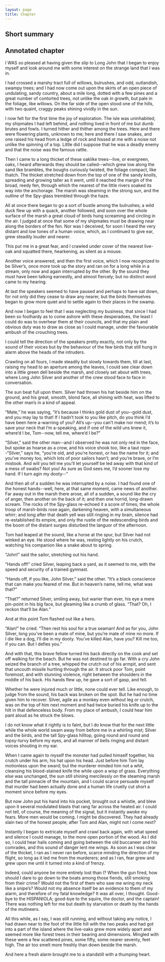 ```yaml
---
layout: page
title: Chapter
---
```

## Short summary  

## Annotated chapter  
I WAS so pleased at having given the slip to Long John that I began to
enjoy myself and look around me with some interest on the strange land
that I was in.

I had crossed a marshy tract full of willows, bulrushes, and odd,
outlandish, swampy trees; and I had now come out upon the skirts of an
open piece of undulating, sandy country, about a mile long, dotted with
a few pines and a great number of contorted trees, not unlike the oak
in growth, but pale in the foliage, like willows. On the far side of
the open stood one of the hills, with two quaint, craggy peaks shining
vividly in the sun.

I now felt for the first time the joy of exploration. The isle was
uninhabited; my shipmates I had left behind, and nothing lived in front
of me but dumb brutes and fowls. I turned hither and thither among the
trees. Here and there were flowering plants, unknown to me; here and
there I saw snakes, and one raised his head from a ledge of rock and
hissed at me with a noise not unlike the spinning of a top. Little did
I suppose that he was a deadly enemy and that the noise was the famous
rattle.

Then I came to a long thicket of these oaklike trees--live, or
evergreen, oaks, I heard afterwards they should be called--which grew
low along the sand like brambles, the boughs curiously twisted, the
foliage compact, like thatch. The thicket stretched down from the top of
one of the sandy knolls, spreading and growing taller as it went, until
it reached the margin of the broad, reedy fen, through which the nearest
of the little rivers soaked its way into the anchorage. The marsh was
steaming in the strong sun, and the outline of the Spy-glass trembled
through the haze.

All at once there began to go a sort of bustle among the bulrushes;
a wild duck flew up with a quack, another followed, and soon over the
whole surface of the marsh a great cloud of birds hung screaming and
circling in the air. I judged at once that some of my shipmates must be
drawing near along the borders of the fen. Nor was I deceived, for soon
I heard the very distant and low tones of a human voice, which, as I
continued to give ear, grew steadily louder and nearer.

This put me in a great fear, and I crawled under cover of the nearest
live-oak and squatted there, hearkening, as silent as a mouse.

Another voice answered, and then the first voice, which I now recognized
to be Silver’s, once more took up the story and ran on for a long while
in a stream, only now and again interrupted by the other. By the sound
they must have been talking earnestly, and almost fiercely; but no
distinct word came to my hearing.

At last the speakers seemed to have paused and perhaps to have sat down,
for not only did they cease to draw any nearer, but the birds themselves
began to grow more quiet and to settle again to their places in the
swamp.

And now I began to feel that I was neglecting my business, that since
I had been so foolhardy as to come ashore with these desperadoes, the
least I could do was to overhear them at their councils, and that my
plain and obvious duty was to draw as close as I could manage, under the
favourable ambush of the crouching trees.

I could tell the direction of the speakers pretty exactly, not only by
the sound of their voices but by the behaviour of the few birds that
still hung in alarm above the heads of the intruders.

Crawling on all fours, I made steadily but slowly towards them, till at
last, raising my head to an aperture among the leaves, I could see clear
down into a little green dell beside the marsh, and closely set about
with trees, where Long John Silver and another of the crew stood face to
face in conversation.

The sun beat full upon them. Silver had thrown his hat beside him on the
ground, and his great, smooth, blond face, all shining with heat, was
lifted to the other man’s in a kind of appeal.

“Mate,” he was saying, “it’s because I thinks gold dust of you--gold
dust, and you may lay to that! If I hadn’t took to you like pitch, do
you think I’d have been here a-warning of you? All’s up--you can’t make
nor mend; it’s to save your neck that I’m a-speaking, and if one of the
wild uns knew it, where’d I be, Tom--now, tell me, where’d I be?”

“Silver,” said the other man--and I observed he was not only red in the
face, but spoke as hoarse as a crow, and his voice shook too, like a
taut rope--“Silver,” says he, “you’re old, and you’re honest, or has the
name for it; and you’ve money too, which lots of poor sailors hasn’t;
and you’re brave, or I’m mistook. And will you tell me you’ll let
yourself be led away with that kind of a mess of swabs? Not you! As sure
as God sees me, I’d sooner lose my hand. If I turn agin my dooty--”

And then all of a sudden he was interrupted by a noise. I had found
one of the honest hands--well, here, at that same moment, came news of
another. Far away out in the marsh there arose, all of a sudden, a sound
like the cry of anger, then another on the back of it; and then one
horrid, long-drawn scream. The rocks of the Spy-glass re-echoed it a
score of times; the whole troop of marsh-birds rose again, darkening
heaven, with a simultaneous whirr; and long after that death yell was
still ringing in my brain, silence had re-established its empire, and
only the rustle of the redescending birds and the boom of the distant
surges disturbed the languor of the afternoon.

Tom had leaped at the sound, like a horse at the spur, but Silver had
not winked an eye. He stood where he was, resting lightly on his crutch,
watching his companion like a snake about to spring.

“John!” said the sailor, stretching out his hand.

“Hands off!” cried Silver, leaping back a yard, as it seemed to me, with
the speed and security of a trained gymnast.

“Hands off, if you like, John Silver,” said the other. “It’s a black
conscience that can make you feared of me. But in heaven’s name, tell
me, what was that?”

“That?” returned Silver, smiling away, but warier than ever, his eye
a mere pin-point in his big face, but gleaming like a crumb of glass.
“That? Oh, I reckon that’ll be Alan.”

And at this point Tom flashed out like a hero.

“Alan!” he cried. “Then rest his soul for a true seaman! And as for you,
John Silver, long you’ve been a mate of mine, but you’re mate of mine
no more. If I die like a dog, I’ll die in my dooty. You’ve killed Alan,
have you? Kill me too, if you can. But I defies you.”

And with that, this brave fellow turned his back directly on the cook
and set off walking for the beach. But he was not destined to go far.
With a cry John seized the branch of a tree, whipped the crutch out of
his armpit, and sent that uncouth missile hurtling through the air.
It struck poor Tom, point foremost, and with stunning violence, right
between the shoulders in the middle of his back. His hands flew up, he
gave a sort of gasp, and fell.

Whether he were injured much or little, none could ever tell. Like
enough, to judge from the sound, his back was broken on the spot. But he
had no time given him to recover. Silver, agile as a monkey even without
leg or crutch, was on the top of him next moment and had twice buried
his knife up to the hilt in that defenceless body. From my place of
ambush, I could hear him pant aloud as he struck the blows.

I do not know what it rightly is to faint, but I do know that for the
next little while the whole world swam away from before me in a whirling
mist; Silver and the birds, and the tall Spy-glass hilltop, going
round and round and topsy-turvy before my eyes, and all manner of bells
ringing and distant voices shouting in my ear.

When I came again to myself the monster had pulled himself together,
his crutch under his arm, his hat upon his head. Just before him Tom
lay motionless upon the sward; but the murderer minded him not a whit,
cleansing his blood-stained knife the while upon a wisp of grass.
Everything else was unchanged, the sun still shining mercilessly on the
steaming marsh and the tall pinnacle of the mountain, and I could scarce
persuade myself that murder had been actually done and a human life
cruelly cut short a moment since before my eyes.

But now John put his hand into his pocket, brought out a whistle, and
blew upon it several modulated blasts that rang far across the heated
air. I could not tell, of course, the meaning of the signal, but
it instantly awoke my fears. More men would be coming. I might be
discovered. They had already slain two of the honest people; after Tom
and Alan, might not I come next?

Instantly I began to extricate myself and crawl back again, with what
speed and silence I could manage, to the more open portion of the
wood. As I did so, I could hear hails coming and going between the old
buccaneer and his comrades, and this sound of danger lent me wings. As
soon as I was clear of the thicket, I ran as I never ran before, scarce
minding the direction of my flight, so long as it led me from the
murderers; and as I ran, fear grew and grew upon me until it turned into
a kind of frenzy.

Indeed, could anyone be more entirely lost than I? When the gun fired,
how should I dare to go down to the boats among those fiends, still
smoking from their crime? Would not the first of them who saw me wring
my neck like a snipe’s? Would not my absence itself be an evidence to
them of my alarm, and therefore of my fatal knowledge? It was all over,
I thought. Good-bye to the HISPANIOLA; good-bye to the squire, the
doctor, and the captain! There was nothing left for me but death by
starvation or death by the hands of the mutineers.

All this while, as I say, I was still running, and without taking any
notice, I had drawn near to the foot of the little hill with the two
peaks and had got into a part of the island where the live-oaks grew
more widely apart and seemed more like forest trees in their bearing and
dimensions. Mingled with these were a few scattered pines, some fifty,
some nearer seventy, feet high. The air too smelt more freshly than down
beside the marsh.

And here a fresh alarm brought me to a standstill with a thumping heart.
